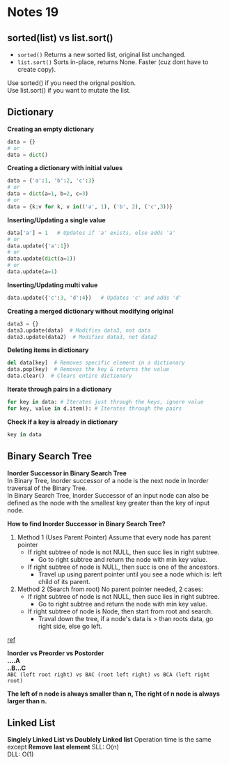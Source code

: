 # Notes 19

## sorted(list) vs list.sort()  
* `sorted()` Returns a new sorted list, original list unchanged.
* `list.sort()` Sorts in-place, returns None. Faster (cuz dont have to create copy).  

Use sorted() if you need the orignal position.  
Use list.sort() if you want to mutate the list.

## Dictionary
**Creating an empty dictionary**
```python 
data = {} 
# or 
data = dict()
```
**Creating a dictionary with initial values**
```python
data = {'a':1, 'b':2, 'c':3}
# or
data = dict(a=1, b=2, c=3)
# or
data = {k:v for k, v in(('a', 1), ('b', 2), ('c',3))}
```
    
**Inserting/Updating a single value**
```python
data['a'] = 1   # Updates if 'a' exists, else adds 'a'
# or
data.update({'a':1})
# or
data.update(dict(a=1))
# or
data.update(a=1)
```
    
**Inserting/Updating multi value**
```python
data.update({'c':3, 'd':4})   # Updates 'c' and adds 'd'
```

**Creating a merged dictionary without modifying original**
```python
data3 = {}
data3.update(data)  # Modifies data3, not data
data3.update(data2)  # Modifies data3, not data2
```

**Deleting items in dictionary**
```python
del data[key]  # Removes specific element in a dictionary
data.pop(key)  # Removes the key & returns the value
data.clear()  # Clears entire dictionary
```

**Iterate through pairs in a dictionary**
```python
for key in data: # Iterates just through the keys, ignore value
for key, value in d.item(): # Iterates through the pairs
```

**Check if a key is already in dictionary**
```python
key in data
```

 
## Binary Search Tree
**Inorder Successor in Binary Search Tree**  
In Binary Tree, Inorder successor of a node is the next node in Inorder traversal of the Binary Tree.  
In Binary Search Tree, Inorder Successor of an input node can also be defined as the node with the smallest key greater than the key of input node.
    
**How to find Inorder Successor in Binary Search Tree?**  
1. Method 1 (Uses Parent Pointer)
    Assume that every node has parent pointer
    * If right subtree of node is not NULL, then succ lies in right subtree.
        - Go to right subtree and return the node with min key value.
    * If right subtree of node is NULL, then succ is one of the ancestors.
        - Travel up using parent pointer until you see a node which is: left child of its parent.
2. Method 2 (Search from root)
    No parent pointer needed, 2 cases:
    * If right subtree of node is not NULL, then succ lies in right subtree.
        - Go to right subtree and return the node with min key value.
    * If right subtree of node is Node, then start from root and search.
        - Traval down the tree, if a node's data is > than roots data, go right side, else go left.

[ref](https://www.geeksforgeeks.org/inorder-successor-in-binary-search-tree/)

**Inorder vs Preorder vs Postorder**  
**....A  
..B...C**  
`ABC (left root right) vs BAC (root left right) vs BCA (left right root)`

**The left of n node is always smaller than n, The right of n node is always larger than n.**


## Linked List
**Singlely Linked List vs Doublely Linked list**
Operation time is the same except **Remove last element**
SLL: O(n)  
DLL: O(1)  



